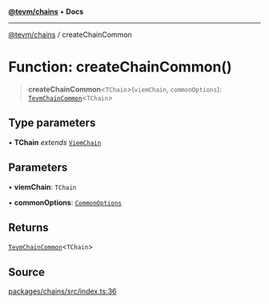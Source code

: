 [**@tevm/chains**](../README.md) • **Docs**

***

[@tevm/chains](../globals.md) / createChainCommon

# Function: createChainCommon()

> **createChainCommon**\<`TChain`\>(`viemChain`, `commonOptions`): [`TevmChainCommon`](../type-aliases/TevmChainCommon.md)\<`TChain`\>

## Type parameters

• **TChain** *extends* [`ViemChain`](../type-aliases/ViemChain.md)

## Parameters

• **viemChain**: `TChain`

• **commonOptions**: [`CommonOptions`](../type-aliases/CommonOptions.md)

## Returns

[`TevmChainCommon`](../type-aliases/TevmChainCommon.md)\<`TChain`\>

## Source

[packages/chains/src/index.ts:36](https://github.com/evmts/tevm-monorepo/blob/main/packages/chains/src/index.ts#L36)
